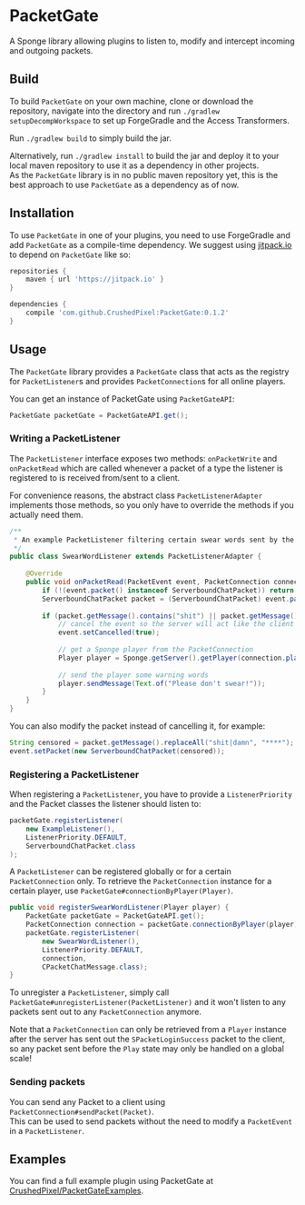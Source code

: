 # PacketGate
A Sponge library allowing plugins to listen to, modify and intercept incoming and outgoing packets.

## Build
To build `PacketGate` on your own machine, clone or download the repository, navigate into the directory and
run `./gradlew setupDecompWorkspace` to set up ForgeGradle and the Access Transformers.  

Run `./gradlew build` to simply build the jar.

Alternatively, run `./gradlew install` to build the jar and deploy it to your local maven repository to use it as a dependency in other projects.  
As the `PacketGate` library is in no public maven repository yet, this is the best approach to use 
`PacketGate` as a dependency as of now.

## Installation
To use `PacketGate` in one of your plugins, you need to use ForgeGradle and add `PacketGate` as a compile-time dependency.
We suggest using [jitpack.io](https://jitpack.io) to depend on `PacketGate` like so:
```gradle
repositories {
    maven { url 'https://jitpack.io' }
}

dependencies {
    compile 'com.github.CrushedPixel:PacketGate:0.1.2'
}
```

## Usage
The `PacketGate` library provides a `PacketGate` class that acts as the registry for 
`PacketListener`s and provides `PacketConnection`s for all online players.

You can get an instance of PacketGate using `PacketGateAPI`:
```java
PacketGate packetGate = PacketGateAPI.get();
```
### Writing a PacketListener
The `PacketListener` interface exposes two methods: `onPacketWrite` and `onPacketRead` which 
are called whenever a packet of a type the listener is registered to is received from/sent to a client.

For convenience reasons, the abstract class `PacketListenerAdapter` implements those methods, 
so you only have to override the methods if you actually need them.

```java
/**
 * An example PacketListener filtering certain swear words sent by the client.
 */
public class SwearWordListener extends PacketListenerAdapter {
    
    @Override
    public void onPacketRead(PacketEvent event, PacketConnection connection) {
        if (!(event.packet() instanceof ServerboundChatPacket)) return;
        ServerboundChatPacket packet = (ServerboundChatPacket) event.packet();
        
        if (packet.getMessage().contains("shit") || packet.getMessage().contains("damn")) {
            // cancel the event so the server will act like the client never sent it
            event.setCancelled(true);
            
            // get a Sponge player from the PacketConnection
            Player player = Sponge.getServer().getPlayer(connection.playerUniqueId());
            
            // send the player some warning words
            player.sendMessage(Text.of("Please don't swear!"));
        }
    }
}
```

You can also modify the packet instead of cancelling it, for example:
```java
String censored = packet.getMessage().replaceAll("shit|damn", "****");
event.setPacket(new ServerboundChatPacket(censored));
```

### Registering a PacketListener
When registering a `PacketListener`, you have to provide a `ListenerPriority` and the Packet classes
the listener should listen to:

```java
packetGate.registerListener(
    new ExampleListener(), 
    ListenerPriority.DEFAULT,
    ServerboundChatPacket.class
);
```

A `PacketListener` can be registered globally or for a certain `PacketConnection` only.
To retrieve the `PacketConnection` instance for a certain player, use `PacketGate#connectionByPlayer(Player)`.

```java
public void registerSwearWordListener(Player player) {
    PacketGate packetGate = PacketGateAPI.get();
    PacketConnection connection = packetGate.connectionByPlayer(player).get();
    packetGate.registerListener(
        new SwearWordListener(),
        ListenerPriority.DEFAULT, 
        connection,
        CPacketChatMessage.class);
}
```

To unregister a `PacketListener`, simply call `PacketGate#unregisterListener(PacketListener)` and it won't listen to
any packets sent out to any `PacketConnection` anymore.

Note that a `PacketConnection` can only be retrieved from a `Player` instance after the server has sent out the 
`SPacketLoginSuccess` packet to the client, so any packet sent before the `Play` state may only be handled 
on a global scale!

### Sending packets
You can send any Packet to a client using `PacketConnection#sendPacket(Packet)`.  
This can be used to send packets without the need to modify a `PacketEvent` in a `PacketListener`.

## Examples
You can find a full example plugin using PacketGate at 
[CrushedPixel/PacketGateExamples](https://github.com/CrushedPixel/PacketGateExamples).
